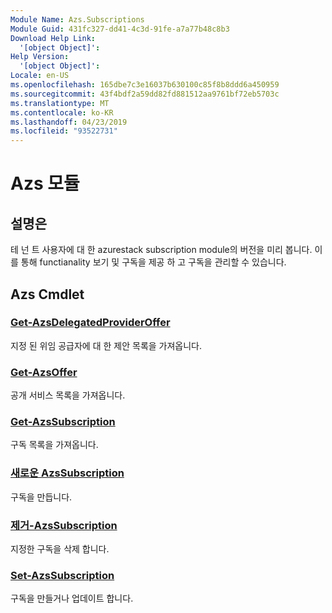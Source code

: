```yaml
---
Module Name: Azs.Subscriptions
Module Guid: 431fc327-dd41-4c3d-91fe-a7a77b48c8b3
Download Help Link:
  '[object Object]': 
Help Version:
  '[object Object]': 
Locale: en-US
ms.openlocfilehash: 165dbe7c3e16037b630100c85f8b8ddd6a450959
ms.sourcegitcommit: 43f4bdf2a59dd82fd881512aa9761bf72eb5703c
ms.translationtype: MT
ms.contentlocale: ko-KR
ms.lasthandoff: 04/23/2019
ms.locfileid: "93522731"
---
```

# Azs 모듈
## 설명은
테 넌 트 사용자에 대 한 azurestack subscription module의 버전을 미리 봅니다. 이를 통해 functianality 보기 및 구독을 제공 하 고 구독을 관리할 수 있습니다.

## Azs Cmdlet
### [Get-AzsDelegatedProviderOffer](Get-AzsDelegatedProviderOffer.md)
지정 된 위임 공급자에 대 한 제안 목록을 가져옵니다.

### [Get-AzsOffer](Get-AzsOffer.md)
공개 서비스 목록을 가져옵니다.

### [Get-AzsSubscription](Get-AzsSubscription.md)
구독 목록을 가져옵니다.

### [새로운 AzsSubscription](New-AzsSubscription.md)
구독을 만듭니다.

### [제거-AzsSubscription](Remove-AzsSubscription.md)
지정한 구독을 삭제 합니다.

### [Set-AzsSubscription](Set-AzsSubscription.md)
구독을 만들거나 업데이트 합니다.

